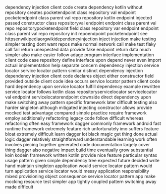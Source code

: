 dependency injection client code create dependency kotlin without repository creates pocketendpoint class repository val endpoint pocketendpoint class parent val repo repository kotlin endpoint injected passed constructor class repositoryval endpoint endpoint class parent val repo repositorypocketendpoint field class repository var endpoint endpoint class parent val repo repository init repoendpoint pocketendpoint see httpsenwikipediaorgwikidependencyinjection inject injection make testing simpler testing dont want repos make normal network call make test flaky call fail return unexpected data provide fake endpoint return data much simpler also make easier follow adage program interface implementation client code case repository define interface upon depend never even import actual implementation help separate concern dependency injection service locator service locator pattern similar distinct dependency injection dependency injection client code declares object either constructor field provided outside client code idea occurs service locator pattern client code hard dependency upon service locator fulfill dependency example rewritten service locator follows kotlin class repositoryservicelocator servicelocator val endpoint servicelocatorendpoint downside direct dependency upon make switching away pattern specific framework later difficult testing also harder singleton although mitigated injecting constructor allows provide mocked test advantage compared simple practice require framework employ additionally refactoring legacy code follow difficult whereas refactoring often easy framework dagger commonly framework android fast runtime framework extremely feature rich unfortunately imo suffers feature bloat extremely difficult learn dagger lot black magic get thing done actual logic dagger relatively straightforward understandable learning work often involves piecing together generated code documentation largely cover thing dagger also negative impact build time eventually grow substantial koin kodein framework written kotlin provide nice feature particular syntax usage pattern given simple dependency tree expected future decided write hand maintain singleton application would service locator pattern would turn application service locator would messy application responsibility mixed provisioning object consequence service locator pattern app make mocking resource test simpler app tightly coupled pattern switching away made difficult